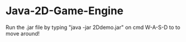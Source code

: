 # Java-2D-Game-Engine
Run the .jar file by typing "java -jar 2Ddemo.jar" on cmd
W-A-S-D to to  move around!
